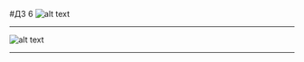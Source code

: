 #ДЗ 6
![alt text](https://downloader.disk.yandex.ru/preview/c37e78059bab561ea38dea46cc428f984eea4335b526fec04621c2864487ffe6/6226982a/JhLJoCDrLonofKOuktfhhAM7A96qWpYVw0-Ogt4uHF1PU1WEvTCMEVIsGNsfF5VucH1xL4t7RcfGkxnthhss2Q%3D%3D?uid=0&filename=1.JPG&disposition=inline&hash=&limit=0&content_type=image%2Fjpeg&owner_uid=0&tknv=v2&size=1366x600 )
***
![alt text](https://downloader.disk.yandex.ru/preview/8b1e2499da626ab7ddaf90126e14ce07e73ec63bb75d92dc219db708f5cd8f24/62269882/aOhqk8KrS9WjjacYVpFnaI4hND-F1YJYYrrATQ7DM4vb7MOrUei_p8MLBsFC8M5s3BSuAIqRiUm1UWUz_hqN3A%3D%3D?uid=0&filename=2.JPG&disposition=inline&hash=&limit=0&content_type=image%2Fjpeg&owner_uid=0&tknv=v2&size=1366x600 )
***
